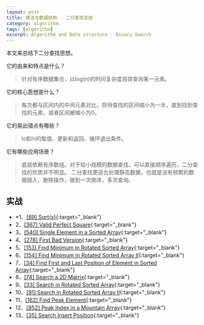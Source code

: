 ```yaml
---
layout: post
title: 算法与数据结构 - 二分查找总结
category: algorithm
tags: [algorithm]
excerpt: Algorithm and Data structure - Binary Search
---
```



本文来总结下二分查找思想。  

它的由来和特点是什么？  

> 针对有序数据集合，以log(n)的时间复杂度高效查询某一元素。  

它的核心思想是什么？  

> 每次都与区间内的中间元素对比，将待查找的区间缩小为一半，直到找到查找的元素，或者区间被缩小为0。  

它的易出错点有哪些？  

> lo和hi的取值、更新和返回、循环退出条件。  

它有哪些应用场景？  

> 底层依赖有序数组。对于较小规模的数据查找，可以直接顺序遍历，二分查找的优势并不明显。
二分查找更适合处理静态数据，也就是没有频繁的数据插入、删除操作，做到一次排序，多次查询。
  

## 实战  

- *1、[[69] Sqrt(x)](http://yaoyichen.cn/algorithm/2020/05/17/leetcode-69.html){:target="_blank"}  
- 2、[[367] Valid Perfect Square](http://yaoyichen.cn/algorithm/2020/06/25/leetcode-367.html){:target="_blank"}  
- 3、[[540] Single Element in a Sorted Array](http://yaoyichen.cn/algorithm/2020/05/18/leetcode-540.html){:target="_blank"}  
- 4、[[278] First Bad Version](http://yaoyichen.cn/algorithm/2020/05/20/leetcode-278.html){:target="_blank"}  
- 5、[[153] Find Minimum in Rotated Sorted Array](http://yaoyichen.cn/algorithm/2020/05/20/leetcode-153.html){:target="_blank"}  
- 6、[[154] Find Minimum in Rotated Sorted Array II](http://yaoyichen.cn/algorithm/2020/07/15/leetcode-154.html){:target="_blank"}  
- 7、[[34] Find First and Last Position of Element in Sorted Array](http://yaoyichen.cn/algorithm/2020/05/22/leetcode-34.html){:target="_blank"}  
- 8、[[74] Search a 2D Matrix](http://yaoyichen.cn/algorithm/2020/07/02/leetcode-74.html){:target="_blank"}  
- 9、[[33] Search in Rotated Sorted Array](http://yaoyichen.cn/algorithm/2020/07/15/leetcode-33.html){:target="_blank"}  
- 10、[[81] Search in Rotated Sorted Array II](http://yaoyichen.cn/algorithm/2020/07/15/leetcode-81.html){:target="_blank"}  
- 11、[[162] Find Peak Element](http://yaoyichen.cn/algorithm/2020/07/15/leetcode-162.html){:target="_blank"}  
- 12、[[852] Peak Index in a Mountain Array](http://yaoyichen.cn/algorithm/2020/07/15/leetcode-852.html){:target="_blank"}  
- 13、[[35] Search Insert Position](http://yaoyichen.cn/algorithm/2020/07/15/leetcode-35.html){:target="_blank"}  


